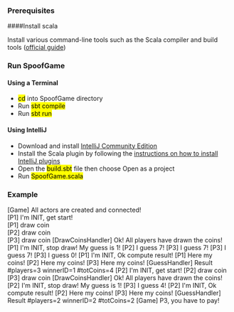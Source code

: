### Prerequisites

####Install scala

Install various command-line tools such as the Scala compiler and build tools ([official guide](https://docs.scala-lang.org/getting-started/index.html#install-scala))

### Run SpoofGame

#### Using a Terminal

- <mark>cd</mark> into SpoofGame directory
- Run <mark>sbt compile</mark>
- Run <mark>sbt run</mark>

#### Using IntelliJ

- Download and install [IntelliJ Community Edition](https://www.jetbrains.com/idea/download/)
- Install the Scala plugin by following the [instructions on how to install IntelliJ plugins](https://www.jetbrains.com/help/idea/managing-plugins.html)
- Open the <mark>build.sbt</mark> file then choose Open as a project
- Run <mark>SpoofGame.scala</mark>

### Example

\[Game\] All actors are created and connected!<br/>
[P1] I'm INIT, get start!<br/>
[P1] draw coin<br/>
[P2] draw coin<br/>
[P3] draw coin
[DrawCoinsHandler] Ok! All players have drawn the coins!
[P1] I'm INIT, stop draw! My guess is 1!
[P2] I guess 7!
[P3] I guess 7!
[P3] I guess 7!
[P3] I guess 0!
[P1] I'm INIT, Ok compute result!
[P1] Here my coins!
[P2] Here my coins!
[P3] Here my coins!
[GuessHandler] Result #players=3 winnerID=1 #totCoins=4
[P2] I'm INIT, get start!
[P2] draw coin
[P3] draw coin
[DrawCoinsHandler] Ok! All players have drawn the coins!
[P2] I'm INIT, stop draw! My guess is 1!
[P3] I guess 4!
[P2] I'm INIT, Ok compute result!
[P2] Here my coins!
[P3] Here my coins!
[GuessHandler] Result #players=2 winnerID=2 #totCoins=2
[Game] P3, you have to pay!
